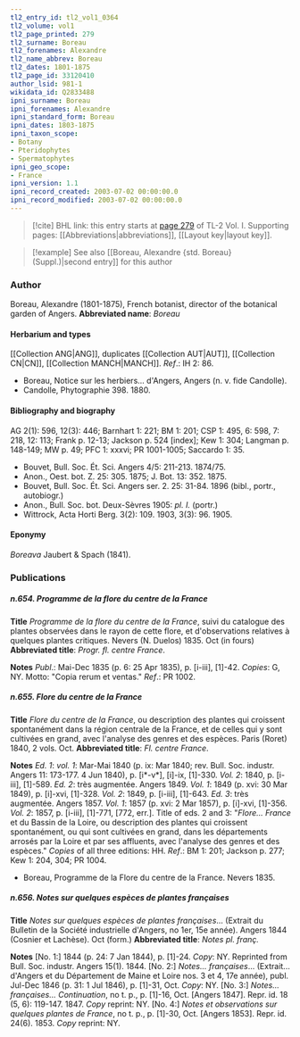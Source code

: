 ```yaml
---
tl2_entry_id: tl2_vol1_0364
tl2_volume: vol1
tl2_page_printed: 279
tl2_surname: Boreau
tl2_forenames: Alexandre
tl2_name_abbrev: Boreau
tl2_dates: 1801-1875
tl2_page_id: 33120410
author_lsid: 981-1
wikidata_id: Q2833488
ipni_surname: Boreau
ipni_forenames: Alexandre
ipni_standard_form: Boreau
ipni_dates: 1803-1875
ipni_taxon_scope: 
- Botany
- Pteridophytes
- Spermatophytes
ipni_geo_scope: 
- France
ipni_version: 1.1
ipni_record_created: 2003-07-02 00:00:00.0
ipni_record_modified: 2003-07-02 00:00:00.0
---
```



> [!cite] BHL link: this entry starts at [page 279](https://www.biodiversitylibrary.org/page/33120410) of TL-2 Vol. I.
> Supporting pages: [[Abbreviations|abbreviations]], [[Layout key|layout key]].

> [!example] See also [[Boreau, Alexandre {std. Boreau} (Suppl.)|second entry]] for this author

### Author

Boreau, Alexandre (1801-1875), French botanist, director of the botanical garden of Angers. 
**Abbreviated name**: *Boreau*

#### Herbarium and types

[[Collection ANG|ANG]], duplicates [[Collection AUT|AUT]], [[Collection CN|CN]], [[Collection MANCH|MANCH]].
*Ref*.: IH 2: 86.
- Boreau, Notice sur les herbiers... d'Angers, Angers (n. v. fide Candolle).
- Candolle, Phytographie 398. 1880.

#### Bibliography and biography

AG 2(1): 596, 12(3): 446; Barnhart 1: 221; BM 1: 201; CSP 1: 495, 6: 598, 7: 218, 12: 113; Frank p. 12-13; Jackson p. 524 \[index\]; Kew 1: 304; Langman p. 148-149; MW p. 49; PFC 1: xxxvi; PR 1001-1005; Saccardo 1: 35.
- Bouvet, Bull. Soc. Ét. Sci. Angers 4/5: 211-213. 1874/75.
- Anon., Oest. bot. Z. 25: 305. 1875; J. Bot. 13: 352. 1875.
- Bouvet, Bull. Soc. Ét. Sci. Angers ser. 2. 25: 31-84. 1896 (bibl., portr., autobiogr.)
- Anon., Bull. Soc. bot. Deux-Sèvres 1905: *pl. I.* (portr.)
- Wittrock, Acta Horti Berg. 3(2): 109. 1903, 3(3): 96. 1905.

#### Eponymy

*Boreava* Jaubert & Spach (1841).

### Publications

##### n.654. Programme de la flore du centre de la France

**Title**
*Programme de la flore du centre de la France*, suivi du catalogue des plantes observées dans le rayon de cette flore, et d'observations relatives à quelques plantes critiques. Nevers (N. Duelos) 1835. Oct (in fours)
**Abbreviated title**: *Progr. fl. centre France*.

**Notes**
*Publ*.: Mai-Dec 1835 (p. 6: 25 Apr 1835), p. \[i-iii\], \[1\]-42. *Copies*: G, NY. Motto: "Copia rerum et ventas."
*Ref*.: PR 1002.

##### n.655. Flore du centre de la France

**Title**
*Flore du centre de la France*, ou description des plantes qui croissent spontanément dans la région centrale de la France, et de celles qui y sont cultivées en grand, avec l'analyse des genres et des espèces. Paris (Roret) 1840, 2 vols. Oct.
**Abbreviated title**: *Fl. centre France*.

**Notes**
*Ed. 1*: *vol. 1*: Mar-Mai 1840 (p. ix: Mar 1840; rev. Bull. Soc. industr. Angers 11: 173-177. 4 Jun 1840), p. \[i\*-v\*\], \[i\]-ix, \[1\]-330.
*Vol. 2*: 1840, p. \[i-iii\], \[1\]-589.
*Ed. 2*: très augmentée. Angers 1849.
*Vol. 1*: 1849 (p. xvi: 30 Mar 1849), p. \[i\]-xvi, \[1\]-328.
*Vol. 2*: 1849, p. \[i-iii\], \[1\]-643.
*Ed. 3*: très augmentée. Angers 1857.
*Vol. 1*: 1857 (p. xvi: 2 Mar 1857), p. \[i\]-xvi, \[1\]-356.
*Vol. 2*: 1857, p. \[i-iii\], \[1\]-771, \[772, err.\].
Title of eds. 2 and 3: "*Flore... France* et du Bassin de la Loire, ou description des plantes qui croissent spontanément, ou qui sont cultivées en grand, dans les départements arrosés par la Loire et par ses affluents, avec l'analyse des genres et des espèces."
*Copies* of all three editions: HH.
*Ref*.: BM 1: 201; Jackson p. 277; Kew 1: 204, 304; PR 1004.
- Boreau, Programme de la Flore du centre de la France. Nevers 1835.

##### n.656. Notes sur quelques espèces de plantes françaises

**Title**
*Notes sur quelques espèces de plantes françaises*... (Extrait du Bulletin de la Société industrielle d'Angers, no 1er, 15e année). Angers 1844 (Cosnier et Lachèse). Oct (form.)
**Abbreviated title**: *Notes pl. franç.*

**Notes**
\[No. 1:\] 1844 (p. 24: 7 Jan 1844), p. \[1\]-24. *Copy*: NY. Reprinted from Bull. Soc. industr. Angers 15(1). 1844.
\[No. 2:\] *Notes... françaises*... (Extrait... d'Angers et du Département de Maine et Loire nos. 3 et 4, 17e année), publ. Jul-Dec 1846 (p. 31: 1 Jul 1846), p. \[1\]-31, Oct.
*Copy*: NY.
\[No. 3:\] *Notes... françaises... Continuation*, no t. p., p. \[1\]-16, Oct. \[Angers 1847\]. Repr. id. 18 (5, 6): 119-147. 1847. *Copy* reprint: NY.
\[No. 4:\] *Notes et observations sur quelques plantes de France*, no t. p., p. \[1\]-30, Oct. \[Angers 1853\]. Repr. id. 24(6). 1853. *Copy* reprint: NY.

